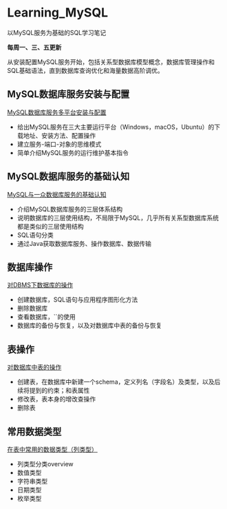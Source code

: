 # Learning_MySQL

以MySQL服务为基础的SQL学习笔记

**每周一、三、五更新**

从安装配置MySQL服务开始，包括关系型数据库模型概念，数据库管理操作和SQL基础语法，直到数据库查询优化和海量数据高阶调优。

## MySQL数据库服务安装与配置

[MySQL数据库服务多平台安装与配置](https://github.com/DanferWang/Learning_MySQL/tree/master/1.%20MySQL%E5%A4%9A%E5%B9%B3%E5%8F%B0%E5%AE%89%E8%A3%85%E4%B8%8E%E9%85%8D%E7%BD%AE)

- 给出MySQL服务在三大主要运行平台（Windows，macOS，Ubuntu）的下载地址、安装方法、配置操作
- 建立服务-端口-对象的思维模式
- 简单介绍MySQL服务的运行维护基本指令

## MySQL数据库服务的基础认知

[MySQL与一众数据库服务的基础认知](https://github.com/DanferWang/Learning_MySQL/tree/master/2.%20MySQL%E5%9F%BA%E7%A1%80%E8%AE%A4%E7%9F%A5)

- 介绍MySQL数据库服务的三层体系结构
- 说明数据库的三层使用结构，不局限于MySQL，几乎所有关系型数据库系统都是类似的三层使用结构
- SQL语句分类
- 通过Java获取数据库服务、操作数据库、数据传输

## 数据库操作

[对DBMS下数据库的操作](https://github.com/DanferWang/Learning_MySQL/tree/master/3.%20%E6%95%B0%E6%8D%AE%E5%BA%93%E6%93%8D%E4%BD%9C)

- 创建数据库，SQL语句与应用程序图形化方法
- 删除数据库
- 查看数据库，``的使用
- 数据库的备份与恢复，以及对数据库中表的备份与恢复

## 表操作
[对数据库中表的操作](https://github.com/DanferWang/Learning_MySQL/tree/master/4.%20%E8%A1%A8%E6%93%8D%E4%BD%9C)

- 创建表，在数据库中新建一个schema，定义列名（字段名）及类型，以及后续将提到的约束；和表属性
- 修改表，表本身的增改查操作
- 删除表

## 常用数据类型

[在表中常用的数据类型（列类型）](https://github.com/DanferWang/Learning_MySQL/tree/master/5.%20%E5%B8%B8%E7%94%A8%E6%95%B0%E6%8D%AE%E7%B1%BB%E5%9E%8B)

- 列类型分类overview
- 数值类型
- 字符串类型
- 日期类型
- 枚举类型
